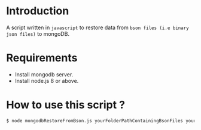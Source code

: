 # Introduction

A script written in `javascript` to restore data from `bson files (i.e binary json files)` to mongoDB.

# Requirements

 - Install mongodb server.
 - Install node.js 8 or above.

# How to use this script ?
```sh
$ node mongodbRestoreFromBson.js yourFolderPathContainingBsonFiles yourDbName
```
